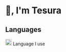 # 👋, I'm **Tesura**

## Languages
<img src="https://cdn.jsdelivr.net/gh/devicons/devicon/icons/typescript/typescript-plain.svg" height="20"/> Language I use

